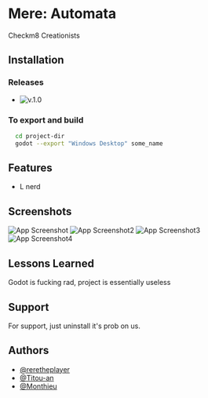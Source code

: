 # Mere: Automata

Checkm8 Creationists


## Installation

### Releases
* ![v.1.0](https://github.com/Titou-an/Mere-Automata/releases/tag/v1.0)

### To export and build

```bash
  cd project-dir
  godot --export "Windows Desktop" some_name
```
    
## Features

- L nerd

## Screenshots

![App Screenshot](https://cdn.discordapp.com/attachments/358063957329838093/970086017744912384/CoolEvoSim_DEBUG_2022-04-30_6_14_16_PM.png)
![App Screenshot2](https://cdn.discordapp.com/attachments/358063957329838093/970086436546183209/CoolEvoSim_DEBUG_2022-04-30_6_16_23_PM.png)
![App Screenshot3](https://cdn.discordapp.com/attachments/358063957329838093/970081285991182376/CoolEvoSim_DEBUG_2022-04-30_5_56_09_PM.png)
![App Screenshot4](https://cdn.discordapp.com/attachments/358063957329838093/970086437208870952/CoolEvoSim_DEBUG_2022-04-30_6_16_42_PM.png)


## Lessons Learned

Godot is fucking rad, project is essentially useless


## Support

For support, just uninstall it's prob on us.


## Authors

- [@reretheplayer](https://www.github.com/Reretheplayer)
- [@Titou-an](https://github.com/Titou-an)
- [@Monthieu](https://github.com/Monthieu)

